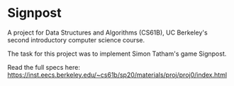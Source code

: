 # Signpost

A project for Data Structures and Algorithms (CS61B), UC Berkeley's second introductory computer science course.

The task for this project was to implement Simon Tatham's game Signpost. 

Read the full specs here: https://inst.eecs.berkeley.edu/~cs61b/sp20/materials/proj/proj0/index.html
